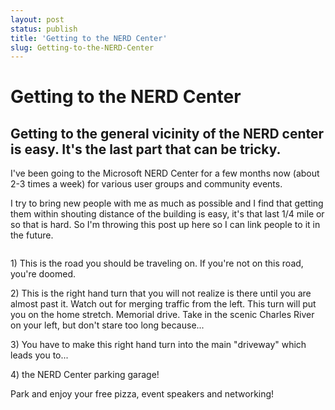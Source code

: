 ```yaml
---
layout: post
status: publish
title: 'Getting to the NERD Center'
slug: Getting-to-the-NERD-Center
---
```

# Getting to the NERD Center
## Getting to the general vicinity of the NERD center is easy. It's the last part that can be tricky.

<p>
	I&#39;ve been going to the Microsoft NERD Center for a few months now (about 2-3 times a week) for various user groups and community events.</p>
<p>
	I try to bring new people with me as much as possible and I find that getting them within shouting distance of the building is easy, it&#39;s that last 1/4 mile or so that is hard. So I&#39;m throwing this post up here so I can link people to it in the future.</p>
<p align="center">
	<img alt="" src="http://dl.dropbox.com/u/6291954/nerd_center_directions.png" /></p>
<p>
	1) This is the road you should be traveling on. If you&#39;re not on this road, you&#39;re doomed.</p>
<p>
	2) This is the right hand turn that you will not realize is there until you are almost past it. Watch out for merging traffic from the left. This turn will put you on the home stretch. Memorial drive. Take in the scenic Charles River on your left, but don&#39;t stare too long because...</p>
<p>
	3)&nbsp;You have to make this right hand turn into the main &quot;driveway&quot; which leads you to...&nbsp;</p>
<p>
	4)&nbsp;the NERD Center parking garage!</p>
<p>
	Park and enjoy your free pizza, event speakers and networking!</p>
